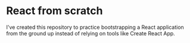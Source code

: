 # React from scratch

I've created this repository to practice bootstrapping a React application from the ground up instead of relying on tools like Create React App.